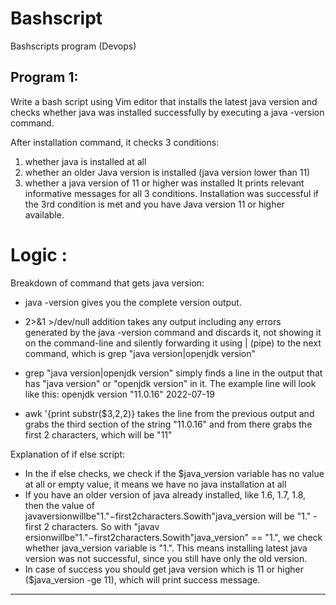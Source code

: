 # Bashscript
Bashscripts program (Devops)

Program 1: 
-------------------------------------------------------------------------------------------------------------------------------------------------------------------
Write a bash script using Vim editor that installs the latest java version and checks whether java was installed successfully by executing a java -version command.

After installation command, it checks 3 conditions:

1. whether java is installed at all
2. whether an older Java version is installed (java version lower than 11)
3. whether a java version of 11 or higher was installed
It prints relevant informative messages for all 3 conditions. Installation was successful if the 3rd condition is met and you have Java version 11 or higher available.

# Logic :
Breakdown of command that gets java version:


* java -version gives you the complete version output.

* 2>&1 >/dev/null addition takes any output including any errors generated by the java -version command and discards it, not showing it on the command-line and silently forwarding it using | (pipe) to the next command, which is grep "java version\|openjdk version"


* grep "java version\|openjdk version" simply finds a line in the output that has "java version" or "openjdk version" in it. The example line will look like this: openjdk version "11.0.16" 2022-07-19

* awk '{print substr($3,2,2)} takes the line from the previous output and grabs the third section of the string "11.0.16" and from there grabs the first 2 characters, which will be "11"

Explanation of if else script:

* In the if else checks, we check if the $java_version variable has no value at all or empty value, it means we have no java installation at all
* If you have an older version of java already installed, like 1.6, 1.7, 1.8, then the value of javaversionwillbe"1."−first2characters.Sowith"java_version will be "1." - first 2 characters. So with "javav​ersionwillbe"1."−first2characters.Sowith"java_version" == "1.", we check whether java_version variable is "1.". This means installing latest java version was not successful, since you still have only the old version.
* In case of success you should get java version which is 11 or higher ($java_version -ge 11), which will print success message.

--------------------------------------------------------------------------------------------------------------------------------------------------------------------
